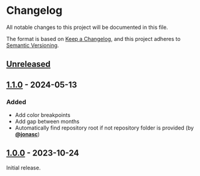 # Changelog

All notable changes to this project will be documented in this file.

The format is based on [Keep a Changelog](https://keepachangelog.com/en/1.0.0/),
and this project adheres to [Semantic Versioning](https://semver.org/spec/v2.0.0.html).

## [Unreleased]

## [1.1.0] - 2024-05-13

### Added

- Add color breakpoints
- Add gap between months
- Automatically find repository root if not repository folder is provided (by **[@jonasc](https://github.com/jonasc)**)

## [1.0.0] - 2023-10-24

Initial release.

[unreleased]: https://github.com/denshakhov/git-heatgrid/compare/v1.1.0...HEAD
[1.1.0]: https://github.com/denshakhov/git-heatgrid/compare/v1.0.0...v1.1.0
[1.0.0]: https://github.com/denshakhov/git-heatgrid/releases/tag/v1.0.0